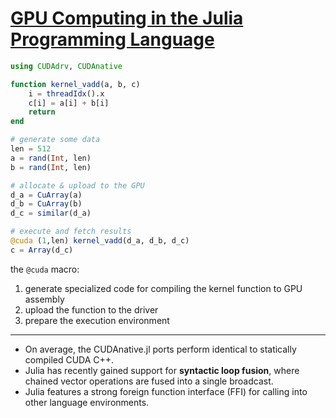 # [GPU Computing in the Julia Programming Language](https://devblogs.nvidia.com/gpu-computing-julia-programming-language/)

```julia
using CUDAdrv, CUDAnative

function kernel_vadd(a, b, c)
    i = threadIdx().x
    c[i] = a[i] + b[i]
    return
end

# generate some data
len = 512
a = rand(Int, len)
b = rand(Int, len)

# allocate & upload to the GPU
d_a = CuArray(a)
d_b = CuArray(b)
d_c = similar(d_a)

# execute and fetch results
@cuda (1,len) kernel_vadd(d_a, d_b, d_c)
c = Array(d_c)
```

the `@cuda` macro:

1. generate specialized code for compiling the kernel function to GPU assembly
1. upload the function to the driver
1. prepare the execution environment

---
* On average, the CUDAnative.jl ports perform identical to statically compiled CUDA C++.
* Julia has recently gained support for **syntactic loop fusion**, where chained vector operations are fused into a single broadcast.
* Julia features a strong foreign function interface (FFI) for calling into other language environments.
